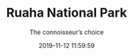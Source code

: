 ---
layout: destination
category: private-safari
permalink: /:categories/:title/
date: 2019-11-12 11:59:59 
title: Ruaha National Park
subtitle: The connoisseur’s choice
sys:
  icon: 🤑 🧑‍🤝‍🧑 
  circuit: Southern Circuit
  review: ✌️ I was very impressed at the diverse variety of birds! Amazing!
  price: 15
  best_time: 🌞 <b>Jun - Oct</b>
  accommodation:
    five_star: "N/A"
    mid_star: "N/A" 
    camp: "N/A"
  image:
    alt: Ruaha National Park
    url: "./img/uploads/Ruaha-National-Park-Kibokoland.jpeg"

image_corousel:
  - image: "./img/uploads/Ruaha-National-Park-Kibokoland.jpeg"
  - image: "./img/uploads/Ruaha-national-park-kiboko.jpg"
  - image: "./img/uploads/bird-1.jpg"
  - image: "./img/uploads/bird-2.jpg"
overview:


  intro:
    - paragraph: "The park is one of the few Tanzania’s famous wilderness area where one can have a rare experience. Due to the fact that the park has plenty of plants and some animals like Greater kudu (Tragelaphus strepsiceros) which cannot be found in any other national park. That makes the visitor’s safari experience very unique."

    - paragraph: "The Great River Ruaha saves as the life line of the park in both dry season and rainy season. In dry season elephants use to go for cooling their body temperature and also reducing thirsty, the remaining waterfalls of Great River Ruaha is important for hippopotamus, fish and crocodiles. There is a real mix of species in the game located in the southern areas of Africa like buffalo, impala, bushbuck, giraffe, hartebeest, greater kudu, antelopes, elephants with a population of 12,000 elephants migrating through the greater Ruaha ecosystem each year. Lions and cheetah are often seen in the plains. And birds’ life is extra ordinary with over 580 species sighted in the park. Some of other noted animals are African wild dogs, lion, cheetah, leopard and hyena. Also balloon safaris are included."

  tour_details:
    when: Sunday to Saturday 08 am to 06 pm in the evening.
    duration: 2-3 Hours
    language: "English"
    transport: Toyota Land-cruiser.
    itinerary: "Arusha Toun Tour > Shopping at Maasai Market"

  setting:
    activities: " guided nature walks 🚶🏽‍♂️, night game drives, bird watching, 🤳 lots of selfies"
    hashtags: >
      "Remote area largest #️⃣  national park #️⃣  wetlands"

  included:
    - item: Lunch
    - item: Transport
    - item: Game drive
    - item: Park fees
    - item: Professional guides



  excluded:
    - item: Alcoholic beverages
    - item: Personal items like camera, visa
    - item: Accommodation


  remarks:
    - note: This tour involves some walking so wear comfortable shoes.
    - note: This is not a wheelchair accessible tour.


experience:
  what_to_see:
    - paragraph: "<b>Bird watching</b> Ruaha national park is blessed with over 500 bird species and its truly bird paradise for bird harbors including both migratory and residential birds. Wet season is suitable for bird watching. These joyful creatures in the park are like African fish eagle, ashy starling, black billed bustard, bateleurs,  Eleanora’s  falcon, emerald spotted wood dove, crested barbet, long crested eagle, goliath heron and white billed go away bird among the rest."

    - paragraph: "<b> Night game drives <b> The night game drives are usually done occasionally and the park headquarters should be informed that there is night game drive for preparation. An armed  tourist guided as you view nocturnal animals like hyenas and hippos giving you a  thrilling life time experience of night whispers."


    - paragraph: "<b> Guided nature walks</b> Park drives visitors with many walking trails to experience the wilderness on foot; you will fully experience the wilderness to a lot of birdlife and plant species as well as animals. It lasts for about two to three hours is a great experience. You can take as many photos as you could for remembrance."


expect:
  video: 
    url: <iframe width="560" height="315" src="https://www.youtube.com/embed/MZwAfsO21-c" frameborder="0" allow="accelerometer; autoplay; encrypted-media; gyroscope; picture-in-picture" allowfullscreen></iframe>

itinerary:
  - paragraph: "The drive to Ruaha from Dar es Salaam takes about 10 hours, and a lot of it is on a dusty, bumpy road. Many people traveling to Ruaha make a stopover at Mikumi national park. From Mikumi, the distance to Ruaha is about 320 km/200 m and drive takes roughly five hours. There are also flights connected to the southern circuit safari."
  - paragraph: "In Arusha town flights base for the northern safari circuit are also available. Coastal aviation also offers direct scheduled flights between Serengeti National park and Ruaha National park."
  - paragraph: "After a long stay for the adventure will be provided with all meals and accommodation for you to stay during game drives and other activities."

remarks:
  - paragraph: This can be incorporated in other packages too, please create your bucket list and send it to us to we can create you a quote!



---
